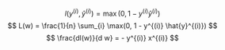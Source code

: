 $$
l(y^{(i)}, \hat{y}^{(i)}) = \max(0, 1 - y^{(i)}\hat{y}^{(i)})
$$
$$
L(w) = \frac{1}{n} \sum_{i} \max(0, 1 - y^{(i)} \hat{y}^{(i)})
$$$$
\frac{dl(w)}{d w} = - y^{(i)} x^{(i)} 
$$

